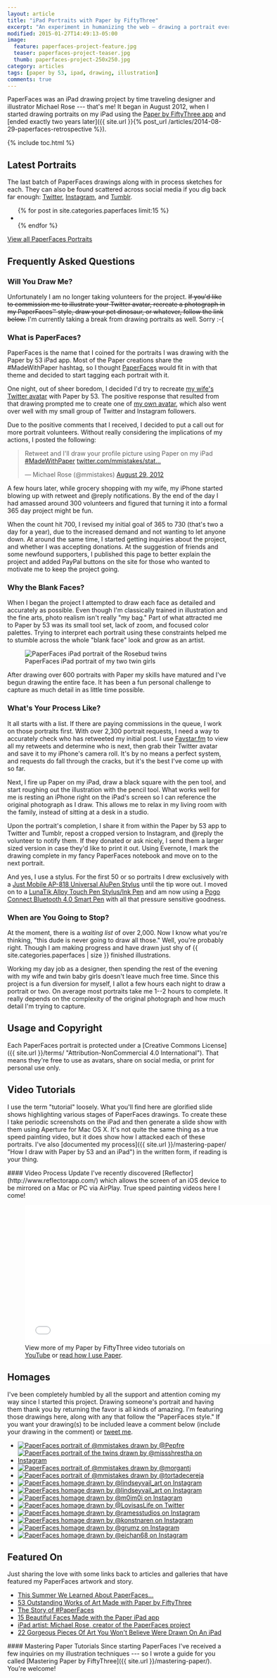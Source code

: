```yaml
---
layout: article
title: "iPad Portraits with Paper by FiftyThree"
excerpt: "An experiment in humanizing the web — drawing a portrait everyday day using an iPad and the Paper by FiftyThree app."
modified: 2015-01-27T14:49:13-05:00
image: 
  feature: paperfaces-project-feature.jpg
  teaser: paperfaces-project-teaser.jpg
  thumb: paperfaces-project-250x250.jpg
category: articles
tags: [paper by 53, ipad, drawing, illustration]
comments: true
---
```


PaperFaces was an iPad drawing project by time traveling designer and illustrator Michael Rose --- that's me! It began in August 2012, when I started drawing portraits on my iPad using the [Paper by FiftyThree app](http://www.fiftythree.com/paper) and [ended exactly two years later]({{ site.url }}{% post_url /articles/2014-08-29-paperfaces-retrospective %}). 

{% include toc.html %}

## Latest Portraits

The last batch of PaperFaces drawings along with in process sketches for each. They can also be found scattered across social media if you dig back far enough: [Twitter](http://twitter.com/mmistakes), [Instagram](http://instagram.com/mmistakes), and [Tumblr](http://mademistakes.tumblr.com).

<ul class="th-grid">
{% for post in site.categories.paperfaces limit:15 %}
    <li>
        <a href="{{ site.url }}{{ post.url }}" title="{{ post.title }}"><img src="{{ site.url }}/images/{{ post.image.thumb }}" alt=""></a>
    </li>
{% endfor %}
</ul>

<div markdown="0"><a href="{{ site.url }}/paperfaces/" class="btn" style="margin-bottom:0;">View all PaperFaces Portraits</a></div>

## Frequently Asked Questions

### Will You Draw Me?

Unfortunately I am no longer taking volunteers for the project. <s>If you'd like to commission me to illustrate your Twitter avatar, recreate a photograph in my PaperFaces™ style, draw your pet dinosaur, or whatever, follow the link below.</s> I'm currently taking a break from drawing portraits as well. Sorry :-(

### What is PaperFaces?

PaperFaces is the name that I coined for the portraits I was drawing with the Paper by 53 iPad app. Most of the Paper creations share the #MadeWithPaper hashtag, so I thought [PaperFaces](https://twitter.com/search?q=PaperFaces&src=typd) would fit in with that theme and decided to start tagging each portrait with it.

One night, out of sheer boredom, I decided I'd try to recreate <a href="{{ site.url }}/images/paperfaces-veganwendy-twitter-lg.jpg" title="iPad drawing of @veganwendy" rel="gallery">my wife's Twitter avatar</a> with Paper by 53. The positive response that resulted from that drawing prompted me to create one of <a href="{{ site.url }}/images/paperfaces-mmistakes-twitter-lg.jpg" title="iPad drawing of @mmistakes" rel="gallery">my own avatar</a>, which also went over well with my small group of Twitter and Instagram followers.

Due to the positive comments that I received, I decided to put a call out for more portrait volunteers. Without really considering the implications of my actions, I posted the following:

<blockquote class="twitter-tweet"><p>Retweet and I'll draw your profile picture using Paper on my iPad <a href="https://twitter.com/search/%23MadeWithPaper">#MadeWithPaper</a> <a href="http://t.co/5oqH4bJt" title="http://twitter.com/mmistakes/status/240601384477659136/photo/1">twitter.com/mmistakes/stat…</a></p>&#8212; Michael Rose (@mmistakes) <a href="https://twitter.com/mmistakes/status/240601384477659136" data-datetime="2012-08-29T00:06:55+00:00">August 29, 2012</a></blockquote>

A few hours later, while grocery shopping with my wife, my iPhone started blowing up with retweet and @reply notifications. By the end of the day I had amassed around 300 volunteers and figured that turning it into a formal 365 day project might be fun.

When the count hit 700, I revised my initial goal of 365 to 730 (that's two a day for a year), due to the increased demand and not wanting to let anyone down. At around the same time, I started getting inquiries about the project, and whether I was accepting donations. At the suggestion of friends and some newfound supporters, I published this page to better explain the project and added PayPal buttons on the site for those who wanted to motivate me to keep the project going.

### Why the Blank Faces?

When I began the project I attempted to draw each face as detailed and accurately as possible. Even though I'm classically trained in illustration and the fine arts, photo realism isn't really "my bag." Part of what attracted me to Paper by 53 was its small tool set, lack of zoom, and focused color palettes. Trying to interpret each portrait using these constraints helped me to stumble across the whole "blank face" look and grow as an artist.

<figure class="large">
  <img src="{{ site.url }}/images/paperfaces-rosebud-twins-l.jpg" alt="PaperFaces iPad portrait of the Rosebud twins">
  <figcaption>PaperFaces iPad portrait of my two twin girls</figcaption>
</figure>

After drawing over 600 portraits with Paper my skills have matured and I've begun drawing the entire face. It has been a fun personal challenge to capture as much detail in as little time possible.

### What's Your Process Like?

It all starts with a list. If there are paying commissions in the queue, I work on those portraits first. With over 2,300 portrait requests, I need a way to accurately check who has retweeted my initial post. I use [Favstar.fm](http://favstar.fm/) to view all my retweets and determine who is next, then grab their Twitter avatar and save it to my iPhone's camera roll. It's by no means a perfect system, and requests do fall through the cracks, but it's the best I've come up with so far.

Next, I fire up Paper on my iPad, draw a black square with the pen tool, and start roughing out the illustration with the pencil tool. What works well for me is resting an iPhone right on the iPad's screen so I can reference the original photograph as I draw. This allows me to relax in my living room with the family, instead of sitting at a desk in a studio.

Upon the portrait's completion, I share it from within the Paper by 53 app to Twitter and Tumblr, repost a cropped version to Instagram, and @reply the volunteer to notify them. If they donated or ask nicely, I send them a larger sized version in case they'd like to print it out. Using Evernote, I mark the drawing complete in my fancy PaperFaces notebook and move on to the next portrait.

And yes, I use a stylus. For the first 50 or so portraits I drew exclusively with a [Just Mobile AP-818 Universal AluPen Stylus][alupen] until the tip wore out. I moved on to a [LunaTik Alloy Touch Pen Stylus/Ink Pen][lunatik] and am now using a [Pogo Connect Bluetooth 4.0 Smart Pen][pogoconnect] with all that pressure sensitive goodness.

[alupen]: http://www.amazon.com/gp/product/B0042U9AT6/ref=as_li_ss_tl?ie=UTF8&tag=mademist-20&linkCode=as2&camp=1789&creative=390957&creativeASIN=B0042U9AT6
[lunatik]: http://www.amazon.com/gp/product/B00821TR7G/ref=as_li_ss_tl?ie=UTF8&tag=mademist-20&linkCode=as2&camp=1789&creative=390957&creativeASIN=B00821TR7G
[pogoconnect]: http://www.amazon.com/gp/product/B009K448L4/ref=as_li_ss_tl?ie=UTF8&tag=mademist-20&linkCode=as2&camp=1789&creative=390957&creativeASIN=B009K448L4

### When are You Going to Stop?

At the moment, there is a *waiting list* of over 2,000. Now I know what you're thinking, "this dude is never going to draw all those." Well, you're probably right. Though I am making progress and have drawn just shy of {{ site.categories.paperfaces | size }} finished illustrations.

Working my day job as a designer, then spending the rest of the evening with my wife and twin baby girls doesn't leave much free time. Since this project is a fun diversion for myself, I allot a few hours each night to draw a portrait or two. On average most portraits take me 1--2 hours to complete. It really depends on the complexity of the original photograph and how much detail I'm trying to capture.

## Usage and Copyright

Each PaperFaces portrait is protected under a [Creative Commons License]({{ site.url }}/terms/ "Attribution-NonCommercial 4.0 International"). That means they're free to use as avatars, share on social media, or print for personal use only.

## Video Tutorials

I use the term "tutorial" loosely. What you'll find here are glorified slide shows highlighting various stages of PaperFaces drawings. To create these I take periodic screenshots on the iPad and then generate a slide show with them using Aperture for Mac OS X. It's not quite the same thing as a true speed painting video, but it does show how I attacked each of these portraits. I've also [documented my process]({{ site.url }}/mastering-paper/ "How I draw with Paper by 53 and an iPad") in the written form, if reading is  your thing.

<div class="notice-warning" markdown="1">
#### Video Process Update
I've recently discovered [Reflector](http://www.reflectorapp.com/) which allows the screen of an iOS device to be mirrored on a Mac or PC via AirPlay. True speed painting videos here I come!
</div>

<figure class="large">
  <iframe width="560" height="315" src="//www.youtube.com/embed/videoseries?list=PLaLqP2ipMLc6UugVLyTwWTiFtmmZzj7ao" frameborder="0"> </iframe>
  <figcaption>View more of my Paper by FiftyThree video tutorials on <a href="https://www.youtube.com/user/anotherjpeg" title="Michael Rose's YouTube Channel">YouTube</a> or <a href="{{ site.url }}/mastering-paper/">read how I use Paper</a>.</figcaption>
</figure>

## Homages

I've been completely humbled by all the support and attention coming my way since I started this project. Drawing someone's portrait and having them thank you by returning the favor is all kinds of amazing. I'm featuring those drawings here, along with any that follow the "PaperFaces style." If you want your drawing(s) to be included leave a comment below (include your drawing in the comment) or [tweet me](http://twitter.com/mmistakes).

<ul id="fanart-gallery" class="th-grid">
  <li><a href="{{ site.url }}/images/homage-pepfre-mmistakes-lg.jpg"><img src="{{ site.url }}/images/homage-pepfre-mmistakes-150.jpg" alt="PaperFaces portrait of @mmistakes drawn by @Pepfre"></a></li>
  <li><a href="{{ site.url }}/images/homage-missshrestha-rosebuds-lg.jpg"><img src="{{ site.url }}/images/homage-missshrestha-rosebuds-150.jpg" alt="PaperFaces portrait of the twins drawn by @missshrestha on Instagram"></a></li>
  <li><a href="{{ site.url }}/images/homage-morgantj-mmistakes-lg.jpg"><img src="{{ site.url }}/images/homage-morgantj-mmistakes-150.jpg" alt="PaperFaces portrait of @mmistakes drawn by @morgantj"></a></li>
  <li><a href="{{ site.url }}/images/homage-tortadecereja-mmistakes-lg.jpg"><img src="{{ site.url }}/images/homage-tortadecereja-mmistakes-150.jpg" alt="PaperFaces portrait of @mmistakes drawn by @tortadecereja"></a></li>
  <li><a href="http://instagram.com/p/W8WaxfAYmG/"><img src="{{ site.url }}/images/homage-lindseyvail-art-1-150.jpg" alt="PaperFaces homage drawn by @lindseyvail_art on Instagram"></a></li>
  <li><a href="http://instagram.com/p/W5r5EwgYge/"><img src="{{ site.url }}/images/homage-lindseyvail-art-2-150.jpg" alt="PaperFaces homage drawn by @lindseyvail_art on Instagram"></a></li>
  <li><a href="http://instagram.com/p/VQ4-6HklEU/"><img src="{{ site.url }}/images/homage-m0im0i-150.jpg" alt="PaperFaces homage drawn by @m0im0i on Instagram"></a></li>
  <li><a href="https://twitter.com/LovisasLife/status/314699959775662081"><img src="{{ site.url }}/images/homage-lovisaslife-150.jpg" alt="PaperFaces homage drawn by @LovisasLife on Twitter"></a></li>
  <li><a href="http://instagram.com/p/QTn7jWJkHj/"><img src="{{ site.url }}/images/homage-ramesstudios-150.jpg" alt="PaperFaces homage drawn by @ramesstudios on Instagram"></a></li>
  <li><a href="http://instagram.com/p/cHexhprrxf/"><img src="{{ site.url }}/images/homage-konstnaren-150.jpg" alt="PaperFaces homage drawn by @konstnaren on Instagram"></a></li>
  <li><a href="http://instagram.com/p/aVh8QOJ-uv/"><img src="{{ site.url }}/images/homage-grumz-150.jpg" alt="PaperFaces homage drawn by @grumz on Instagram"></a></li>
  <li><a href="http://eichan68.tumblr.com"><img src="{{ site.url }}/images/homage-eichan68-150.jpg" alt="PaperFaces homage drawn by @eichan68 on Instagram"></a></li>
</ul>

## Featured On

Just sharing the love with some links back to articles and galleries that have featured my PaperFaces artwork and story.
    
* [This Summer We Learned About PaperFaces…](http://madewithpaper.fiftythree.com/post/36767754768/this-summer-we-learned-about-paper-faces-by)
* [53 Outstanding Works of Art Made with Paper by FiftyThree](http://designshack.net/articles/inspiration/53-outstanding-works-of-art-made-with-paper-by-fiftythree/)
* [The Story of #PaperFaces](http://anewatlantis.com/2013/01/the-story-of-paperfaces/)
* [15 Beautiful Faces Made with the Paper iPad app](http://www.obeymagazine.nl/graphic-design/illustraties/15-gezichten-paper-ipad-app/)
* [iPad artist: Michael Rose, creator of the PaperFaces project](http://kevinbradberry.net/2014/08/27/ipad-artist-michael-rose/)
* [22 Gorgeous Pieces Of Art You Won't Believe Were Drawn On An iPad](http://www.businessinsider.com/gorgeous-ipad-art-2015-1)

<div class="notice-info" markdown="1">
#### Mastering Paper Tutorials
Since starting PaperFaces I've received a few inquiries on my illustration techniques --- so I wrote a guide for you called [Mastering Paper by FiftyThree]({{ site.url }}/mastering-paper/). You're welcome!
</div>
